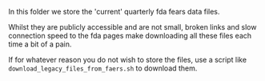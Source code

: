 In this folder we store the 'current' quarterly fda fears data files.

Whilst they are publicly accessible and are not small, broken links and
slow connection speed to the fda pages make downloading all these files each time a bit of a pain.

If for whatever reason you do not wish to store the files, use a script like `download_legacy_files_from_faers.sh` to download them.